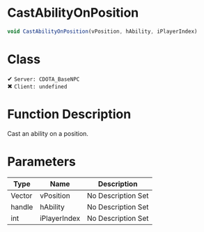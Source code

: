 # CastAbilityOnPosition
```js	
void CastAbilityOnPosition(vPosition, hAbility, iPlayerIndex)
```
# Class
✔ `Server: CDOTA_BaseNPC`  
✖ `Client: undefined`  

# Function Description
Cast an ability on a position.
# Parameters
Type|Name|Description
--|--|--
Vector|vPosition|No Description Set
handle|hAbility|No Description Set
int|iPlayerIndex|No Description Set
